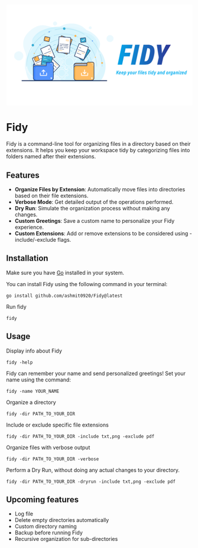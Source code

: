 ![Fidy](./assets/fidy.png)

# Fidy

Fidy is a command-line tool for organizing files in a directory based on their extensions. It helps you keep your workspace tidy by categorizing files into folders named after their extensions.

## Features

- **Organize Files by Extension**: Automatically move files into directories based on their file extensions.
- **Verbose Mode**: Get detailed output of the operations performed.
- **Dry Run**: Simulate the organization process without making any changes.
- **Custom Greetings**: Save a custom name to personalize your Fidy experience.
- **Custom Extensions**: Add or remove extensions to be considered using -include/-exclude flags.

## Installation

Make sure you have [Go](https://go.dev/doc/install) installed in your system.

You can install Fidy using the following command in your terminal:
```
go install github.com/ashmit0920/Fidy@latest
```

Run fidy
```
fidy
```

## Usage

Display info about Fidy
```
fidy -help
```

Fidy can remember your name and send personalized greetings! Set your name using the command:
```
fidy -name YOUR_NAME
```

Organize a directory
```
fidy -dir PATH_TO_YOUR_DIR
```

Include or exclude specific file extensions
```
fidy -dir PATH_TO_YOUR_DIR -include txt,png -exclude pdf
```

Organize files with verbose output
```
fidy -dir PATH_TO_YOUR_DIR -verbose
```

Perform a Dry Run, without doing any actual changes to your directory.
```
fidy -dir PATH_TO_YOUR_DIR -dryrun -include txt,png -exclude pdf
```

## Upcoming features

- Log file
- Delete empty directories automatically
- Custom directory naming
- Backup before running Fidy
- Recursive organization for sub-directories